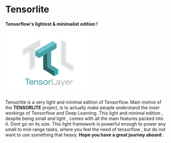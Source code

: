 # Tensorlite

#### Tensorflow's lightest & minimalist edition !

![image](/assets/images.png)

Tensorlite is a very light and minimal edition of Tensorflow. Main motive of the __TENSORLITE__ project, is to actually make people understand the inner workings of Tensorflow and Deep Learning. This light and minimal edition , despite being small and light , comes with all the main features packed into it. Dont go on its size. This light framework is powerful enough to power any small to mid-range tasks, where you feel the need of tensorflow , but do not want to use something that heavy. __Hope you have a great journey aboard__ .